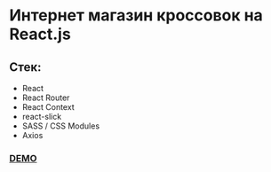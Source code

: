 # Интернет магазин кроссовок на React.js

## Стек:
- React
- React Router
- React Context
- react-slick
- SASS / CSS Modules
- Axios

[<h3> DEMO </h3>](https://sheyhmansur.github.io/safort/)

